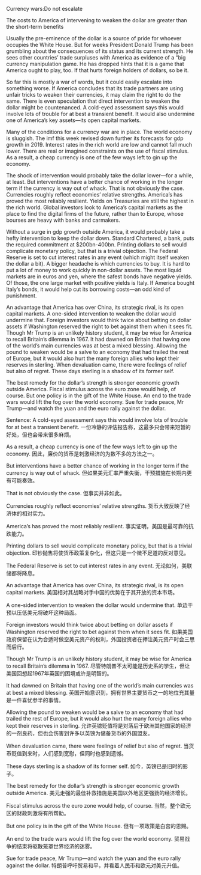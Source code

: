 Currency wars:Do not escalate

The costs to America of intervening to weaken the dollar are greater than the short-term benefits

Usually the pre-eminence of the dollar is a source of pride for whoever occupies the White House. But for weeks President Donald Trump has been grumbling about the consequences of its status and its current strength. He sees other countries’ trade surpluses with America as evidence of a “big currency manipulation game. He has dropped hints that it is a game that America ought to play, too. If that hurts foreign holders of dollars, so be it.

So far this is mostly a war of words, but it could easily escalate into something worse. If America concludes that its trade partners are using unfair tricks to weaken their currencies, it may claim the right to do the same. There is even speculation that direct intervention to weaken the dollar might be countenanced. A cold-eyed assessment says this would involve lots of trouble for at best a transient benefit. It would also undermine one of America’s key assets—its open capital markets.

Many of the conditions for a currency war are in place. The world economy is sluggish. The imf this week revised down further its forecasts for gdp growth in 2019. Interest rates in the rich world are low and cannot fall much lower. There are real or imagined constraints on the use of fiscal stimulus. As a result, a cheap currency is one of the few ways left to gin up the economy.

The shock of intervention would probably take the dollar lower—for a while, at least. But interventions have a better chance of working in the longer term if the currency is way out of whack. That is not obviously the case. Currencies roughly reflect economies’ relative strengths. America’s has proved the most reliably resilient. Yields on Treasuries are still the highest in the rich world. Global investors look to America’s capital markets as the place to find the digital firms of the future, rather than to Europe, whose bourses are heavy with banks and carmakers.

Without a surge in gdp growth outside America, it would probably take a hefty intervention to keep the dollar down. Standard Chartered, a bank, puts the required commitment at $200bn-400bn. Printing dollars to sell would complicate monetary policy, but that is a trivial objection. The Federal Reserve is set to cut interest rates in any event (which might itself weaken the dollar a bit). A bigger headache is which currencies to buy. It is hard to put a lot of money to work quickly in non-dollar assets. The most liquid markets are in euros and yen, where the safest bonds have negative yields. Of those, the one large market with positive yields is Italy. If America bought Italy’s bonds, it would help cut its borrowing costs—an odd kind of punishment.

An advantage that America has over China, its strategic rival, is its open capital markets. A one-sided intervention to weaken the dollar would undermine that. Foreign investors would think twice about betting on dollar assets if Washington reserved the right to bet against them when it sees fit. Though Mr Trump is an unlikely history student, it may be wise for America to recall Britain’s dilemma in 1967. It had dawned on Britain that having one of the world’s main currencies was at best a mixed blessing. Allowing the pound to weaken would be a salve to an economy that had trailed the rest of Europe, but it would also hurt the many foreign allies who kept their reserves in sterling. When devaluation came, there were feelings of relief but also of regret. These days sterling is a shadow of its former self.

The best remedy for the dollar’s strength is stronger economic growth outside America. Fiscal stimulus across the euro zone would help, of course. But one policy is in the gift of the White House. An end to the trade wars would lift the fog over the world economy. Sue for trade peace, Mr Trump—and watch the yuan and the euro rally against the dollar.

Sentence:
A cold-eyed assessment says this would involve lots of trouble for at best a transient benefit.
一份冷静的评估报告称，这最多只会带来短暂的好处，但也会带来很多麻烦。

As a result, a cheap currency is one of the few ways left to gin up the economy.
因此，廉价的货币是刺激经济的为数不多的方法之一。

But interventions have a better chance of working in the longer term if the currency is way out of whack.
但如果美元汇率严重失衡，干预措施在长期内更有可能奏效。

That is not obviously the case.
但事实并非如此。

Currencies roughly reflect economies’ relative strengths.
货币大致反映了经济体的相对实力。

America’s has proved the most reliably resilient.
事实证明，美国是最可靠的抗跌能力。

Printing dollars to sell would complicate monetary policy, but that is a trivial objection.
印钞抛售将使货币政策复杂化，但这只是一个微不足道的反对意见。

The Federal Reserve is set to cut interest rates in any event.
无论如何，美联储都将降息。

An advantage that America has over China, its strategic rival, is its open capital markets.
美国相对其战略对手中国的优势在于其开放的资本市场。

A one-sided intervention to weaken the dollar would undermine that.
单边干预以压低美元将破坏这种局面。

Foreign investors would think twice about betting on dollar assets if Washington reserved the right to bet against them when it sees fit.
如果美国政府保留在认为合适时做空美元资产的权利，外国投资者在押注美元资产时会三思而后行。

Though Mr Trump is an unlikely history student, it may be wise for America to recall Britain’s dilemma in 1967.
尽管特朗普不太可能是历史系的学生，但让美国回想起1967年英国的困境或许是明智的。

It had dawned on Britain that having one of the world’s main currencies was at best a mixed blessing.
英国开始意识到，拥有世界主要货币之一的地位充其量是一件喜忧参半的事情。

Allowing the pound to weaken would be a salve to an economy that had trailed the rest of Europe, but it would also hurt the many foreign allies who kept their reserves in sterling.
允许英镑贬值将是对落后于欧洲其他国家的经济的一剂良药，但也会伤害到许多以英镑为储备货币的外国盟友。

When devaluation came, there were feelings of relief but also of regret.
当货币贬值到来时，人们感到宽慰，但同时也感到遗憾。

These days sterling is a shadow of its former self.
如今，英镑已是旧时的影子。

The best remedy for the dollar’s strength is stronger economic growth outside America.
美元走强的最佳补救措施是美国以外地区更强劲的经济增长。

Fiscal stimulus across the euro zone would help, of course.
当然，整个欧元区的财政刺激将有所帮助。

But one policy is in the gift of the White House.
但有一项政策是白宫的恩赐。

An end to the trade wars would lift the fog over the world economy.
贸易战争的结束将驱散笼罩世界经济的迷雾。

Sue for trade peace, Mr Trump—and watch the yuan and the euro rally against the dollar.
特朗普呼吁贸易和平，并看着人民币和欧元对美元升值。